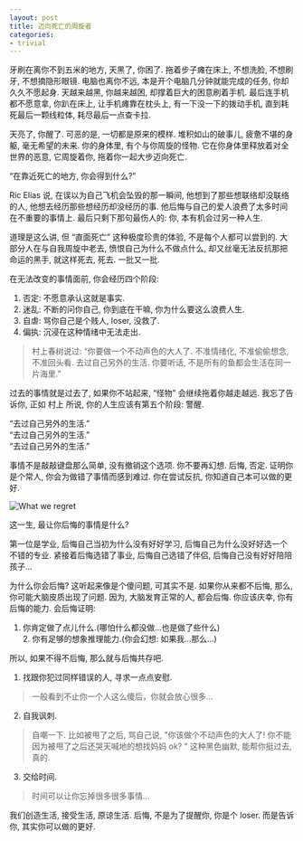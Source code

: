 ```yaml
---
layout: post
title: 迈向死亡的周旋者
categories:
- trivial
---
```




牙刷在离你不到五米的地方, 天黑了, 你困了. 拖着步子瘫在床上, 不想洗脸, 不想刷牙, 不想摘隐形眼镜. 电脑也离你不远, 本是开个电脑几分钟就能完成的任务, 你却久久不愿起身. 天越来越黑, 你越来越困, 却撑着巨大的困意刷着手机. 最后连手机都不愿意拿, 你趴在床上, 让手机瘫靠在枕头上, 有一下没一下的拨动手机, 直到耗死最后一颗线粒体, 耗尽最后一点查卡拉. 
  

天亮了, 你醒了. 可恶的是, 一切都是原来的模样. 堆积如山的破事儿, 疲惫不堪的身躯, 毫无希望的未来. 你的身体里, 有个与你周旋的怪物. 它在你身体里释放着对全世界的恶意, 它周旋着你, 拖着你一起大步迈向死亡.

“在靠近死亡的地方, 你会得到什么?”

Ric Elias 说, 在误以为自己飞机会坠毁的那一瞬间, 他想到了那些想联络却没联络的人, 他想去经历那些想经历却没经历的事. 他后悔与自己的爱人浪费了太多时间在不重要的事情上. 最后只剩下那句最伤人的: 你, 本有机会过另一种人生. 

道理是这么讲, 但 “直面死亡” 这种极度珍贵的体验, 不是每个人都可以尝到的. 大部分人在与自我周旋中老去, 愤恨自己为什么不做点什么, 却又丝毫无法反抗那把命运的黑手, 就这样死去, 死去. 一批又一批.

在无法改变的事情面前, 你会经历四个阶段:

1. 否定: 不愿意承认这就是事实. 
2. 迷乱: 不断的问你自己, 你到底在干嘛, 你为什么要这么浪费人生.
3. 自虐: 骂你自己是个贱人, loser, 没救了.
4. 偏执: 沉浸在这种情绪中无法走出.

> 村上春树说过: “你要做一个不动声色的大人了. 不准情绪化, 不准偷偷想念, 不准回头看. 去过自己另外的生活. 你要听话, 不是所有的鱼都会生活在同一片海里.”

过去的事情就是过去了, 如果你不站起来, “怪物” 会继续拖着你越走越远. 我忘了告诉你, 正如 村上 所说, 你的人生应该有第五个阶段: 警醒.

“去过自己另外的生活.”  
“去过自己另外的生活.”  
“去过自己另外的生活.”  

事情不是敲敲键盘那么简单, 没有撤销这个选项. 你不要再幻想. 后悔, 否定. 证明你是个常人, 你会为做错了事情而感到难过. 你在尝试反抗, 你知道自己本可以做的更好. 

![What we regret][image-1]




这一生, 最让你后悔的事情是什么?

第一位是学业, 后悔自己当初为什么没有好好学习, 后悔自己为什么没好好选一个不错的专业. 紧接着后悔选错了事业, 后悔自己选错了伴侣, 后悔自己没有好好陪陪孩子…

为什么你会后悔? 这听起来像是个傻问题, 可其实不是. 如果你从来都不后悔, 那么, 你可能大脑皮质出现了问题. 因为, 大脑发育正常的人, 都会后悔. 你应该庆幸, 你有后悔的能力. 会后悔证明:  
1. 你肯定做了点儿什么.(哪怕什么都没做…也是做了些什么)  
	2. 你有足够的想象推理能力.(你会幻想: 如果我…那么…)  

所以, 如果不得不后悔, 那么就与后悔共存吧.

1. 找跟你犯过同样错误的人, 寻求一点点安慰.   
> 一般看到不止你一个人这么傻后，你就会放心很多...
2. 自我讽刺.   
> 自嘲一下. 比如被甩了之后, 骂自己说, "你该做个不动声色的大人了! 你不能因为被甩了之后还哭天喊地的想找妈妈 ok? " 这种黑色幽默, 能帮你挺过去, 真的.
3. 交给时间.   
> 时间可以让你忘掉很多很多事情...

我们创造生活, 接受生活, 原谅生活. 后悔, 不是为了提醒你, 你是个 loser. 而是告诉你, 其实你可以做的更好.









[image-1]:	http://openmindclub.qiniudn.com/Yixuan/_Pic/whatWeRegret.png